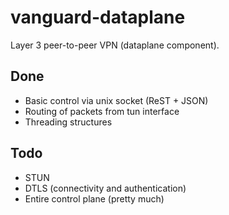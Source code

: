 # vanguard-dataplane
Layer 3 peer-to-peer VPN (dataplane component).

## Done
- Basic control via unix socket (ReST + JSON)
- Routing of packets from tun interface
- Threading structures

## Todo
- STUN
- DTLS (connectivity and authentication)
- Entire control plane (pretty much)
